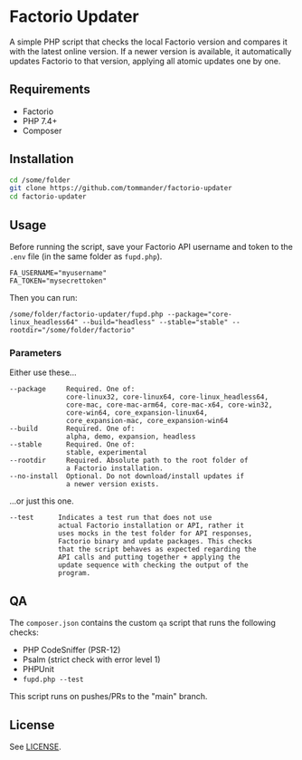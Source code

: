 # Factorio Updater

A simple PHP script that checks the local Factorio version and compares it with the latest online version. If a newer version is available, it automatically updates Factorio to that version, applying all atomic updates one by one.

## Requirements

- Factorio
- PHP 7.4+
- Composer

## Installation

```sh
cd /some/folder
git clone https://github.com/tommander/factorio-updater
cd factorio-updater
```

## Usage

Before running the script, save your Factorio API username and token to the `.env` file (in the same folder as `fupd.php`).

```dotenv
FA_USERNAME="myusername"
FA_TOKEN="mysecrettoken"
```

Then you can run:

`/some/folder/factorio-updater/fupd.php --package="core-linux_headless64" --build="headless" --stable="stable" --rootdir="/some/folder/factorio"`

### Parameters

Either use these...

```
--package     Required. One of:
              core-linux32, core-linux64, core-linux_headless64,
              core-mac, core-mac-arm64, core-mac-x64, core-win32,
              core-win64, core_expansion-linux64,
              core_expansion-mac, core_expansion-win64
--build       Required. One of:
              alpha, demo, expansion, headless
--stable      Required. One of:
              stable, experimental
--rootdir     Required. Absolute path to the root folder of
              a Factorio installation.
--no-install  Optional. Do not download/install updates if
              a newer version exists.
```

...or just this one.

```
--test      Indicates a test run that does not use
            actual Factorio installation or API, rather it
            uses mocks in the test folder for API responses,
            Factorio binary and update packages. This checks
            that the script behaves as expected regarding the
            API calls and putting together + applying the
            update sequence with checking the output of the
            program.
```

## QA

The `composer.json` contains the custom `qa` script that runs the following checks:

- PHP CodeSniffer (PSR-12)
- Psalm (strict check with error level 1)
- PHPUnit
- `fupd.php --test`

This script runs on pushes/PRs to the "main" branch.

## License

See [LICENSE](LICENSE).
